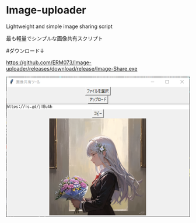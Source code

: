 # Image-uploader
Lightweight and simple image sharing script

最も軽量でシンプルな画像共有スクリプト

#ダウンロード↓

https://github.com/ERM073/Image-uploader/releases/download/release/Image-Share.exe

![image](2023-04-07_03h52_57.png)
